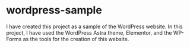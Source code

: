 # wordpress-sample
I have created this project as a sample of the WordPress website. In this project, I have used the WordPress Astra theme, Elementor, and the WP-Forms as the tools for the creation of this website. 
